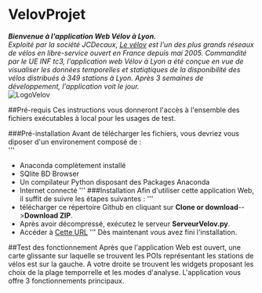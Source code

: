 # VelovProjet
***Bienvenue à l'application Web Vélov à Lyon.***  
*Exploité par la société JCDecaux, [Le vélov](https://velov.grandlyon.com/) est l'un des plus grands réseaux de vélos en libre-service ouvert en France  depuis mai 2005. Commandité par le UE INF tc3, l'application web Vélov à Lyon a été conçue en vue de visualiser les données temporelles et statiqtiques de la disponibilité des vélos distribués à 349 stations à Lyon. Après 3 semaines de développement, l'application voit le jour.*  
![LogoVelov](https://upload.wikimedia.org/wikipedia/fr/0/08/Logo_Velov.gif)

##Pré-requis
Ces instructions vous donneront l'accès à l'ensemble des fichiers exécutables à local pour les usages de test.

###Pré-installation
Avant de télécharger les fichiers, vous devriez vous diposer d'un environement composé de :  
'''
- Anaconda complètement installé
- SQlite BD Browser
- Un compilateur Python disposant des Packages Anaconda
- Internet connecté
'''
###Installation
Afin d'utiliser cette application Web, il suffit de suivre les étapes suivantes :
'''
- télécharger ce répertoire Github en cliquant sur **Clone or download**-->**Download ZIP**. 
- Après avoir décompressé, exécutez le serveur **ServeurVelov.py**. 
- Accéder à [Cette URL](http://localhost:8082/velov.html)
'''
Dès maintenant vous avez fini l'installation. 

##Test des fonctionnement
Après que l'application Web est ouvert, une carte glissante sur laquelle se trouvent les POIs représentant les stations de vélos est sur la gauche. A votre droite se trouvent les widgets proposant les choix de la plage temporrelle et les modes d'analyse. L'application vous offre 3 fonctionnements principaux. 
